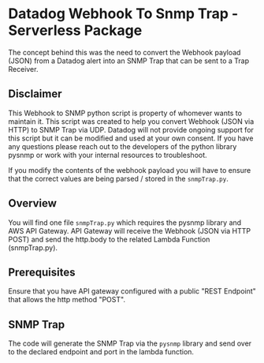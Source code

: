 # Datadog Webhook To Snmp Trap - Serverless Package
The concept behind this was the need to convert the Webhook payload (JSON) from a Datadog alert into an SNMP Trap that can be sent to a Trap Receiver.

## Disclaimer
This Webhook to SNMP python script is property of whomever wants to maintain it. This script was created to help you convert Webhook (JSON via HTTP) to SNMP Trap via UDP.  Datadog will not provide ongoing support for this script but it can be modified and used at your own consent. If you have any questions please reach out to the developers of the python library pysnmp or work with your internal resources to troubleshoot.

If you modify the contents of the webhook payload you will have to ensure that the correct values are being parsed / stored in the `snmpTrap.py`.

## Overview
You will find one file `snmpTrap.py` which requires the pysnmp library and AWS API Gateway.  API Gateway will receive the Webhook (JSON via HTTP POST) and send the http.body to the related Lambda Function (snmpTrap.py).

## Prerequisites

Ensure that you have API gateway configured with a public "REST Endpoint" that allows the http method "POST".  

## SNMP Trap
The code will generate the SNMP Trap via the `pysnmp` library and send over to the declared endpoint and port in the lambda function.  





